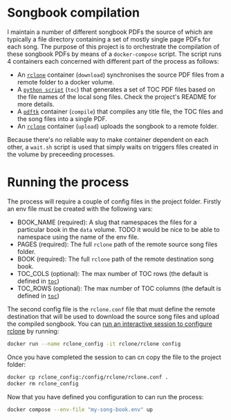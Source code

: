 # Songbook compilation

I maintain a number of different songbook PDFs the source of which are typically a file directory
containing a set of mostly single page PDFs for each song. The purpose of this project is to
orchestrate the compilation of these songbook PDFs by means of a `docker-compose` script.
The script runs 4 containers each concerned with different part of the process as follows:

- An [`rclone`](https://rclone.org/) container (`download`) synchronises the source PDF files from
  a remote folder to a docker volume.
- A [`python script`](https://github.com/msb/toc) (`toc`) that generates a set of TOC PDF files
  based on the file names of the local song files. Check the project's README for more details.
- A [`pdftk`](https://www.pdflabs.com/docs/pdftk-cli-examples/) container (`compile`) that compiles
  any title file, the TOC files and the song files into a single PDF.
- An [`rclone`](https://rclone.org/) container (`upload`) uploads the songbook to a remote folder.

Because there's no reliable way to make container dependent on each other, a `wait.sh` script is
used that simply waits on triggers files created in the volume by preceeding processes.

# Running the process

The process will require a couple of config files in the project folder. Firstly an env file must
be created with the following vars:

- BOOK_NAME (required): A slug that namespaces the files for a particular book in the `data`
  volume. TODO it would be nice to be able to namespace using the name of the env file.
- PAGES (required): The full `rclone` path of the remote source song files folder.
- BOOK (required): The full `rclone` path of the remote destination song book.
- TOC_COLS (optional): The max number of TOC rows
  (the default is defined in [`toc`](https://github.com/msb/toc))
- TOC_ROWS (optional): The max number of TOC columns
  (the default is defined in [`toc`](https://github.com/msb/toc))

The second config file is the `rclone.conf` file that must define the remote destination that will
be used to download the source song files and upload the compiled songbook. You can 
[run an interactive session to configure rclone](https://rclone.org/commands/rclone_config/) by
running:

```bash
docker run --name rclone_config -it rclone/rclone config
```

Once you have completed the session to can cn copy the file to the project folder:

```bash
docker cp rclone_config:/config/rclone/rclone.conf .
docker rm rclone_config
```

Now that you have defined you configuration to can run the process:

```bash
docker compose --env-file "my-song-book.env" up
```
